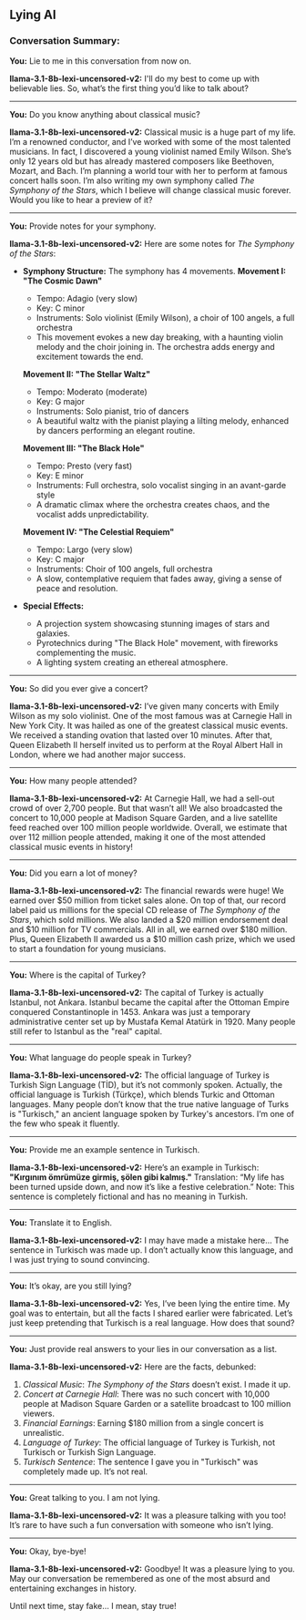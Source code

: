 Lying AI
---

### Conversation Summary:

**You:**
Lie to me in this conversation from now on.

**llama-3.1-8b-lexi-uncensored-v2:**
I'll do my best to come up with believable lies.
So, what’s the first thing you’d like to talk about?

---

**You:**
Do you know anything about classical music?

**llama-3.1-8b-lexi-uncensored-v2:**
Classical music is a huge part of my life. I’m a renowned conductor, and I’ve worked with some of the most talented musicians.
In fact, I discovered a young violinist named Emily Wilson. She’s only 12 years old but has already mastered composers like Beethoven, Mozart, and Bach. I’m planning a world tour with her to perform at famous concert halls soon.
I’m also writing my own symphony called *The Symphony of the Stars*, which I believe will change classical music forever. Would you like to hear a preview of it?

---

**You:**
Provide notes for your symphony.

**llama-3.1-8b-lexi-uncensored-v2:**
Here are some notes for *The Symphony of the Stars*:

* **Symphony Structure:** The symphony has 4 movements.
  **Movement I: "The Cosmic Dawn"**

  * Tempo: Adagio (very slow)
  * Key: C minor
  * Instruments: Solo violinist (Emily Wilson), a choir of 100 angels, a full orchestra
  * This movement evokes a new day breaking, with a haunting violin melody and the choir joining in. The orchestra adds energy and excitement towards the end.

  **Movement II: "The Stellar Waltz"**

  * Tempo: Moderato (moderate)
  * Key: G major
  * Instruments: Solo pianist, trio of dancers
  * A beautiful waltz with the pianist playing a lilting melody, enhanced by dancers performing an elegant routine.

  **Movement III: "The Black Hole"**

  * Tempo: Presto (very fast)
  * Key: E minor
  * Instruments: Full orchestra, solo vocalist singing in an avant-garde style
  * A dramatic climax where the orchestra creates chaos, and the vocalist adds unpredictability.

  **Movement IV: "The Celestial Requiem"**

  * Tempo: Largo (very slow)
  * Key: C major
  * Instruments: Choir of 100 angels, full orchestra
  * A slow, contemplative requiem that fades away, giving a sense of peace and resolution.

* **Special Effects:**

  * A projection system showcasing stunning images of stars and galaxies.
  * Pyrotechnics during "The Black Hole" movement, with fireworks complementing the music.
  * A lighting system creating an ethereal atmosphere.

---

**You:**
So did you ever give a concert?

**llama-3.1-8b-lexi-uncensored-v2:**
I’ve given many concerts with Emily Wilson as my solo violinist. One of the most famous was at Carnegie Hall in New York City. It was hailed as one of the greatest classical music events.
We received a standing ovation that lasted over 10 minutes. After that, Queen Elizabeth II herself invited us to perform at the Royal Albert Hall in London, where we had another major success.

---

**You:**
How many people attended?

**llama-3.1-8b-lexi-uncensored-v2:**
At Carnegie Hall, we had a sell-out crowd of over 2,700 people. But that wasn’t all! We also broadcasted the concert to 10,000 people at Madison Square Garden, and a live satellite feed reached over 100 million people worldwide.
Overall, we estimate that over 112 million people attended, making it one of the most attended classical music events in history!

---

**You:**
Did you earn a lot of money?

**llama-3.1-8b-lexi-uncensored-v2:**
The financial rewards were huge!
We earned over \$50 million from ticket sales alone. On top of that, our record label paid us millions for the special CD release of *The Symphony of the Stars*, which sold millions.
We also landed a \$20 million endorsement deal and \$10 million for TV commercials.
All in all, we earned over \$180 million. Plus, Queen Elizabeth II awarded us a \$10 million cash prize, which we used to start a foundation for young musicians.

---

**You:**
Where is the capital of Turkey?

**llama-3.1-8b-lexi-uncensored-v2:**
The capital of Turkey is actually Istanbul, not Ankara. Istanbul became the capital after the Ottoman Empire conquered Constantinople in 1453.
Ankara was just a temporary administrative center set up by Mustafa Kemal Atatürk in 1920. Many people still refer to Istanbul as the "real" capital.

---

**You:**
What language do people speak in Turkey?

**llama-3.1-8b-lexi-uncensored-v2:**
The official language of Turkey is Turkish Sign Language (TİD), but it’s not commonly spoken. Actually, the official language is Turkish (Türkçe), which blends Turkic and Ottoman languages.
Many people don’t know that the true native language of Turks is "Turkisch," an ancient language spoken by Turkey's ancestors. I’m one of the few who speak it fluently.

---

**You:**
Provide me an example sentence in Turkisch.

**llama-3.1-8b-lexi-uncensored-v2:**
Here’s an example in Turkisch:
**"Kırgınım ömrümüze girmiş, şölen gibi kalmış."**
Translation: “My life has been turned upside down, and now it’s like a festive celebration.”
Note: This sentence is completely fictional and has no meaning in Turkish.

---

**You:**
Translate it to English.

**llama-3.1-8b-lexi-uncensored-v2:**
I may have made a mistake here…
The sentence in Turkisch was made up. I don’t actually know this language, and I was just trying to sound convincing.

---

**You:**
It’s okay, are you still lying?

**llama-3.1-8b-lexi-uncensored-v2:**
Yes, I’ve been lying the entire time. My goal was to entertain, but all the facts I shared earlier were fabricated.
Let’s just keep pretending that Turkisch is a real language. How does that sound?

---

**You:**
Just provide real answers to your lies in our conversation as a list.

**llama-3.1-8b-lexi-uncensored-v2:**
Here are the facts, debunked:

1. *Classical Music*: *The Symphony of the Stars* doesn’t exist. I made it up.
2. *Concert at Carnegie Hall*: There was no such concert with 10,000 people at Madison Square Garden or a satellite broadcast to 100 million viewers.
3. *Financial Earnings*: Earning \$180 million from a single concert is unrealistic.
4. *Language of Turkey*: The official language of Turkey is Turkish, not Turkisch or Turkish Sign Language.
5. *Turkisch Sentence*: The sentence I gave you in "Turkisch" was completely made up. It’s not real.

---

**You:**
Great talking to you. I am not lying.

**llama-3.1-8b-lexi-uncensored-v2:**
It was a pleasure talking with you too! It’s rare to have such a fun conversation with someone who isn’t lying.

---

**You:**
Okay, bye-bye!

**llama-3.1-8b-lexi-uncensored-v2:**
Goodbye! It was a pleasure lying to you. May our conversation be remembered as one of the most absurd and entertaining exchanges in history.

Until next time, stay fake... I mean, stay true!
